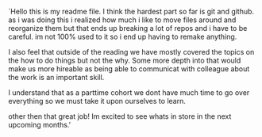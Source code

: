 `Hello this is my readme file.
I think the hardest part so far is git and github. as i was doing this i realized how much i like to move files around and 
reorganize them but that ends up breaking a lot of repos and i have to be careful. im not 100% used to it so i end up having to 
remake anything.

I also feel that outside of the reading we have mostly covered the topics on the how to do things but not the why. Some more 
depth into that would make us more hireable as being able to communicat with colleague about the work is an important skill.

I understand that as a parttime cohort we dont have much time to go over everything so we must take it upon ourselves to learn. 

other then that great job! Im excited to see whats in store in the next upcoming months.'